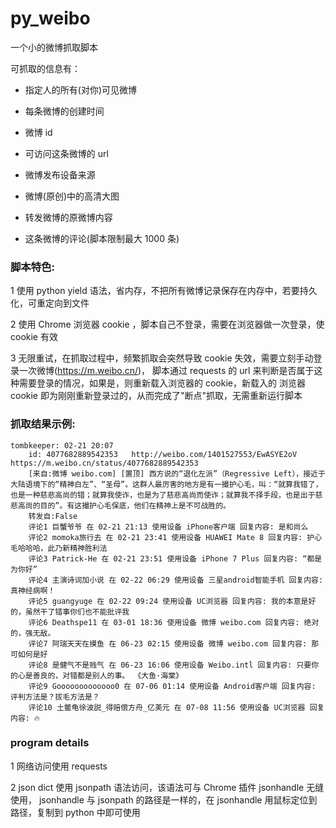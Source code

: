 # py_weibo

一个小的微博抓取脚本

可抓取的信息有：

- 指定人的所有(对你)可见微博

- 每条微博的创建时间

- 微博 id 
  
- 可访问这条微博的 url
  
- 微博发布设备来源
  
- 微博(原创)中的高清大图
  
- 转发微博的原微博内容
  
- 这条微博的评论(脚本限制最大 1000 条)
  
  
### 脚本特色:

1 使用 python yield 语法，省内存，不把所有微博记录保存在内存中，若要持久化，可重定向到文件

2 使用 Chrome 浏览器 cookie ，脚本自己不登录，需要在浏览器做一次登录，使 cookie 有效

3 无限重试，在抓取过程中，频繁抓取会突然导致 cookie 失效，需要立刻手动登录一次微博(https://m.weibo.cn/)，
  脚本通过 requests 的 url 来判断是否属于这种需要登录的情况，如果是，则重新载入浏览器的 cookie，新载入的
  浏览器 cookie 即为刚刚重新登录过的，从而完成了"断点"抓取，无需重新运行脚本
  
  
###  抓取结果示例:

```
tombkeeper: 02-21 20:07
    id: 4077682889542353   http://weibo.com/1401527553/EwASYE2oV   https://m.weibo.cn/status/4077682889542353
    [来自:微博 weibo.com] [置顶] 西方说的“退化左派”（Regressive Left），接近于大陆语境下的“精神白左”、“圣母”。这群人最厉害的地方是有一撮护心毛，叫：“就算我错了，也是一种慈悲高尚的错；就算我使诈，也是为了慈悲高尚而使诈；就算我不择手段，也是出于慈悲高尚的目的”。有这撮护心毛保底，他们在精神上是不可战胜的。 ​​​
    转发自:False
    评论1 巨蟹爷爷 在 02-21 21:13 使用设备 iPhone客户端 回复内容: 是和尚么
    评论2 momoka旅行去 在 02-21 23:41 使用设备 HUAWEI Mate 8 回复内容: 护心毛哈哈哈，此乃新精神胜利法
    评论3 Patrick-He 在 02-21 23:51 使用设备 iPhone 7 Plus 回复内容: “都是为你好”
    评论4 主演诗词加小说 在 02-22 06:29 使用设备 三星android智能手机 回复内容: 真神经病啊！
    评论5 guangyuge 在 02-22 09:24 使用设备 UC浏览器 回复内容: 我的本意是好的，虽然干了错事你们也不能批评我
    评论6 Deathspe11 在 03-01 18:36 使用设备 微博 weibo.com 回复内容: 绝对的，强无敌。
    评论7 阿瑞天天在摸鱼 在 06-23 02:15 使用设备 微博 weibo.com 回复内容: 那可如何是好
    评论8 是健气不是贱气 在 06-23 16:06 使用设备 Weibo.intl 回复内容: 只要你的心是善良的，对错都是别人的事。 《大鱼·海棠》
    评论9 Gooooooooooooo0 在 07-06 01:14 使用设备 Android客户端 回复内容: 评判方法是？拔毛方法是？
    评论10 土鳖龟徐波説_得赔偿方舟_亿美元 在 07-08 11:56 使用设备 UC浏览器 回复内容: 🔥
```


###  program details

1 网络访问使用 requests

2 json dict 使用 jsonpath 语法访问，该语法可与 Chrome 插件 jsonhandle 无缝使用，
  jsonhandle 与 jsonpath 的路径是一样的，在 jsonhandle 用鼠标定位到路径，复制到
  python 中即可使用